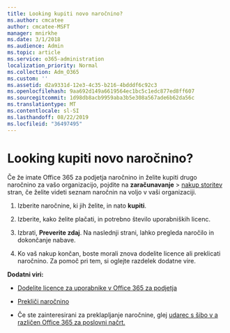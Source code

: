 ```yaml
---
title: Looking kupiti novo naročnino?
ms.author: cmcatee
author: cmcatee-MSFT
manager: mnirkhe
ms.date: 3/1/2018
ms.audience: Admin
ms.topic: article
ms.service: o365-administration
localization_priority: Normal
ms.collection: Adm_O365
ms.custom: ''
ms.assetid: d2a9331d-12e3-4c35-b216-4bdddf6c92c3
ms.openlocfilehash: 9aa692d149a6619564ec1bc5c1edc877ed8ff607
ms.sourcegitcommit: 1d98db8acb9959aba3b5e308a567ade6b62da56c
ms.translationtype: MT
ms.contentlocale: sl-SI
ms.lasthandoff: 08/22/2019
ms.locfileid: "36497495"
---
```

# <a name="looking-to-buy-a-new-subscription"></a>Looking kupiti novo naročnino?

Če že imate Office 365 za podjetja naročnino in želite kupiti drugo naročnino za vašo organizacijo, pojdite na **zaračunavanje** \> [nakup storitev](https://go.microsoft.com/fwlink/p/?linkid=868433) stran, če želite videti seznam naročnin na voljo v vaši organizaciji.
 
1. Izberite naročnine, ki jih želite, in nato **kupiti**.

2. Izberite, kako želite plačati, in potrebno število uporabniških licenc.

3. Izbrati, **Preverite zdaj**. Na naslednji strani, lahko pregleda naročilo in dokončanje nabave.

4. Ko vaš nakup končan, boste morali znova dodelite licence ali preklicati naročnino. Za pomoč pri tem, si oglejte razdelek dodatne vire.

 **Dodatni viri:**
  
- [Dodelite licence za uporabnike v Office 365 za podjetja](https://docs.microsoft.com/office365/admin/subscriptions-and-billing/assign-licenses-to-users)
    
- [Prekliči naročnino](https://docs.microsoft.com/office365/admin/subscriptions-and-billing/cancel-your-subscription)
    
- Če ste zainteresirani za preklapljanje naročnine, glej [udarec s šibo v a različen Office 365 za poslovni načrt.](https://docs.microsoft.com/office365/admin/subscriptions-and-billing/switch-to-a-different-plan)
